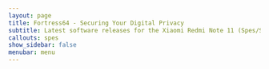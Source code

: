 ```yaml
---
layout: page
title: Fortress64 - Securing Your Digital Privacy
subtitle: Latest software releases for the Xiaomi Redmi Note 11 (Spes/Spesn)
callouts: spes
show_sidebar: false
menubar: menu
---
```

